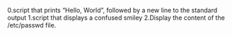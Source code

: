 0.script that prints “Hello, World”, followed by a new line to the standard output
1.script that displays a confused smiley
2.Display the content of the /etc/passwd file.
